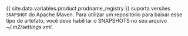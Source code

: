 {{ site.data.variables.product.prodname_registry }} suporta versões `SNAPSHOT` do Apache Maven.  Para utilizar um repositório para baixar esse tipo de artefato, você deve habilitar o SNAPSHOTS no seu arquivo *~/.m2/settings.xml*.
